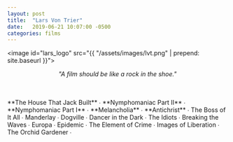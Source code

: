 ```yaml
---
layout: post
title:  "Lars Von Trier"
date:   2019-06-21 10:07:00 -0500
categories: films
---
```


<image id="lars_logo" src="{{ "/assets/images/lvt.png" | prepend: site.baseurl }}"></image>
<br>
<p style="text-align: center; font-style: italic">"A film should be like a rock in the shoe."</p>
<br>
<br>
<span class="lvt_color">**The House That Jack Built**</span> ∙
<span class="lvt_color">**Nymphomaniac Part II**</span> ∙
<span class="lvt_color">**Nymphomaniac Part I**</span>  ∙
<span class="lvt_color">**Melancholia**</span> ∙
<span class="lvt_color">**Antichrist**</span> ∙
The Boss of It All ∙
Manderlay ∙
Dogville ∙
Dancer in the Dark ∙
The Idiots ∙
Breaking the Waves ∙
Europa ∙
Epidemic ∙
The Element of Crime ∙
Images of Liberation ∙
The Orchid Gardener ∙